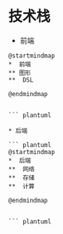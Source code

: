 # 技术栈

* 前端

``` plantuml
@startmindmap
*  前端
** 图形
**  DSL

@endmindmap


``` plantuml

* 后端

``` plantuml
@startmindmap
*  后端
**  网络
**  存储
**  计算 

@endmindmap


``` plantuml